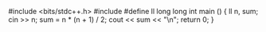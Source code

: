 #include <bits/stdc++.h>
#include <iostream>
#define ll long long
int main ()
{
    ll n, sum;
    cin >> n;
    sum = n * (n + 1) / 2;
    cout << sum << "\n";
    return 0;
}